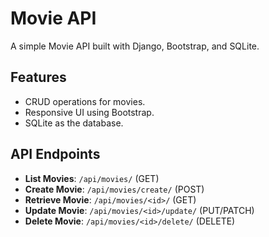 # Movie API

A simple Movie API built with Django, Bootstrap, and SQLite.

## Features

- CRUD operations for movies.
- Responsive UI using Bootstrap.
- SQLite as the database.

## API Endpoints

- **List Movies**: `/api/movies/` (GET)
- **Create Movie**: `/api/movies/create/` (POST)
- **Retrieve Movie**: `/api/movies/<id>/` (GET)
- **Update Movie**: `/api/movies/<id>/update/` (PUT/PATCH)
- **Delete Movie**: `/api/movies/<id>/delete/` (DELETE)

